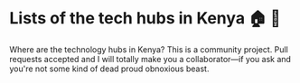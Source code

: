 # Lists of the tech hubs in Kenya  🏠 🏢 

Where are the technology hubs in Kenya? This is a community project. 
Pull requests accepted and I will totally make you a collaborator—if you ask and you're not some kind of dead proud obnoxious beast.
